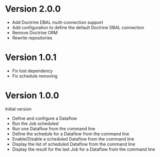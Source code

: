 # Version 2.0.0

* Add Doctrine DBAL multi-connection support
* Add configuration to define the default Doctrine DBAL connection
* Remove Doctrine ORM
* Rewrite repositories

# Version 1.0.1

* Fix lost dependency
* Fix schedule removing

# Version 1.0.0

Initial version

* Define and configure a Dataflow
* Run the Job scheduled
* Run one Dataflow from the command line
* Define the schedule for a Dataflow from the command line
* Enable/Disable a scheduled Dataflow from the command line
* Display the list of scheduled Dataflow from the command line
* Display the result for the last Job for a Dataflow from the command line
